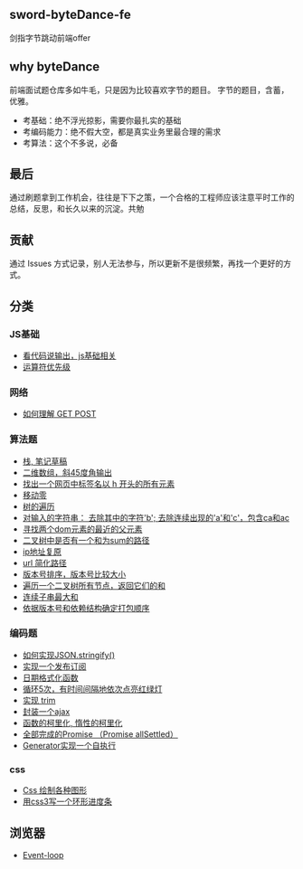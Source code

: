 ## sword-byteDance-fe

剑指字节跳动前端offer

## why byteDance

前端面试题仓库多如牛毛，只是因为比较喜欢字节的题目。
字节的题目，含蓄，优雅。
- 考基础：绝不浮光掠影，需要你最扎实的基础
- 考编码能力：绝不假大空，都是真实业务里最合理的需求
- 考算法：这个不多说，必备

## 最后

通过刷题拿到工作机会，往往是下下之策，一个合格的工程师应该注意平时工作的总结，反思，和长久以来的沉淀。共勉

## 贡献

通过 Issues 方式记录，别人无法参与，所以更新不是很频繁，再找一个更好的方式。

## 分类

### JS基础

- [看代码说输出，js基础相关](https://github.com/MengZhaoFly/sword-byteDance-fe/issues/13)
- [运算符优先级](https://github.com/MengZhaoFly/sword-byteDance-fe/issues/23)

### 网络

- [如何理解 GET POST](https://github.com/MengZhaoFly/sword-byteDance-fe/issues/21)

### 算法题

- [栈, 笔记草稿](https://github.com/MengZhaoFly/sword-byteDance-fe/issues/25)
- [二维数组，斜45度角输出](https://github.com/MengZhaoFly/sword-byteDance-fe/issues/24)
- [找出一个网页中标签名以 h 开头的所有元素](https://github.com/MengZhaoFly/sword-byteDance-fe/issues/22)
- [移动零](https://github.com/MengZhaoFly/sword-byteDance-fe/issues/20)
- [树的遍历](https://github.com/MengZhaoFly/sword-byteDance-fe/issues/16)
- [对输入的字符串： 去除其中的字符'b'; 去除连续出现的'a'和'c'，包含ca和ac ](https://github.com/MengZhaoFly/sword-byteDance-fe/issues/15)
- [寻找两个dom元素的最近的父元素](https://github.com/MengZhaoFly/sword-byteDance-fe/issues/12)
- [二叉树中是否有一个和为sum的路径](https://github.com/MengZhaoFly/sword-byteDance-fe/issues/11)
- [ip地址复原](https://github.com/MengZhaoFly/sword-byteDance-fe/issues/10)
- [url 简化路径](https://github.com/MengZhaoFly/sword-byteDance-fe/issues/8)
- [版本号排序，版本号比较大小](https://github.com/MengZhaoFly/sword-byteDance-fe/issues/1)
- [遍历一个二叉树所有节点，返回它们的和](https://github.com/MengZhaoFly/sword-byteDance-fe/issues/4)
- [连续子串最大和](https://github.com/MengZhaoFly/sword-byteDance-fe/issues/3)
- [依据版本号和依赖结构确定打包顺序](https://github.com/MengZhaoFly/sword-byteDance-fe/issues/28)

### 编码题

- [如何实现JSON.stringify()](https://github.com/MengZhaoFly/sword-byteDance-fe/issues/29)
- [实现一个发布订阅](https://github.com/MengZhaoFly/sword-byteDance-fe/issues/27)
- [日期格式化函数](https://github.com/MengZhaoFly/sword-byteDance-fe/issues/19)
- [循环5次，有时间间隔地依次点亮红绿灯](https://github.com/MengZhaoFly/sword-byteDance-fe/issues/18)
- [实现 trim](https://github.com/MengZhaoFly/sword-byteDance-fe/issues/17)
- [封装一个ajax](https://github.com/MengZhaoFly/sword-byteDance-fe/issues/14)
- [函数的柯里化, 惰性的柯里化](https://github.com/MengZhaoFly/sword-byteDance-fe/issues/7)
- [全部完成的Promise （Promise allSettled）](https://github.com/MengZhaoFly/sword-byteDance-fe/issues/5)
- [Generator实现一个自执行](https://github.com/MengZhaoFly/sword-byteDance-fe/issues/2)

### css

- [Css 绘制各种图形](https://github.com/MengZhaoFly/sword-byteDance-fe/issues/9)
- [用css3写一个环形进度条](https://github.com/MengZhaoFly/sword-byteDance-fe/issues/6)

## 浏览器

- [Event-loop](https://github.com/MengZhaoFly/sword-byteDance-fe/issues/26)

